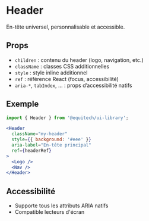 # Header

En-tête universel, personnalisable et accessible.

## Props
- `children` : contenu du header (logo, navigation, etc.)
- `className` : classes CSS additionnelles
- `style` : style inline additionnel
- `ref` : référence React (focus, accessibilité)
- `aria-*`, `tabIndex`, ... : props d’accessibilité natifs

## Exemple
```jsx
import { Header } from '@equitech/ui-library';

<Header
  className="my-header"
  style={{ background: '#eee' }}
  aria-label="En-tête principal"
  ref={headerRef}
>
  <Logo />
  <Nav />
</Header>
```

## Accessibilité
- Supporte tous les attributs ARIA natifs
- Compatible lecteurs d'écran 
